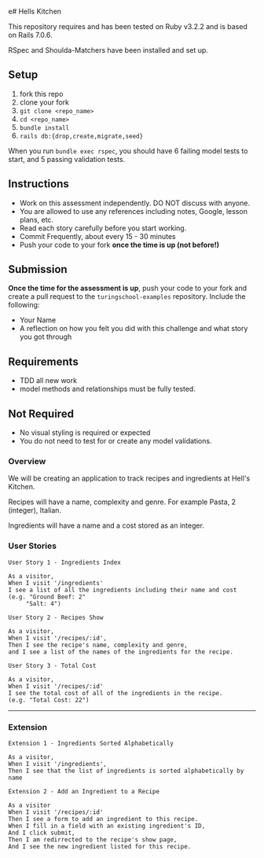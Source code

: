 e# Hells Kitchen

This repository requires and has been tested on Ruby v3.2.2 and is based on Rails 7.0.6.

RSpec and Shoulda-Matchers have been installed and set up.

## Setup

1. fork this repo
2. clone your fork
3. `git clone <repo_name>`
4. `cd <repo_name>`
5. `bundle install`
6. `rails db:{drop,create,migrate,seed}`

When you run `bundle exec rspec`, you should have 6 failing model tests to start, and 5 passing validation tests.  

## Instructions

* Work on this assessment independently. DO NOT discuss with anyone.
* You are allowed to use any references including notes, Google, lesson plans, etc.
* Read each story carefully before you start working.
* Commit Frequently, about every 15 - 30 minutes
* Push your code to your fork **once the time is up (not before!)**

## Submission

**Once the time for the assessment is up**, push your code to your fork and create a pull request to the `turingschool-examples` repository. Include the following:

* Your Name
* A reflection on how you felt you did with this challenge and what story you got through

## Requirements

* TDD all new work
* model methods and relationships must be fully tested.

## Not Required

* No visual styling is required or expected
* You do not need to test for or create any model validations.

###  Overview

We will be creating an application to track recipes and ingredients at Hell's Kitchen. 

Recipes will have a name, complexity and genre. For example Pasta, 2 (integer), Italian.

Ingredients will have a name and a cost stored as an integer.

 
### User Stories
 
```
User Story 1 - Ingredients Index

As a visitor,
When I visit '/ingredients'
I see a list of all the ingredients including their name and cost
(e.g. "Ground Beef: 2"
     "Salt: 4")
```
 
```
User Story 2 - Recipes Show

As a visitor,
When I visit '/recipes/:id',
Then I see the recipe's name, complexity and genre,
and I see a list of the names of the ingredients for the recipe.
```


```
User Story 3 - Total Cost

As a visitor,
When I visit '/recipes/:id'
I see the total cost of all of the ingredients in the recipe.
(e.g. "Total Cost: 22")
```

---
### Extension

```
Extension 1 - Ingredients Sorted Alphabetically

As a visitor,
When I visit '/ingredients',
Then I see that the list of ingredients is sorted alphabetically by name
```	

```
Extension 2 - Add an Ingredient to a Recipe

As a visitor
When I visit '/recipes/:id'
Then I see a form to add an ingredient to this recipe.
When I fill in a field with an existing ingredient's ID,
And I click submit,
Then I am redirrected to the recipe's show page,
And I see the new ingredient listed for this recipe.
```
